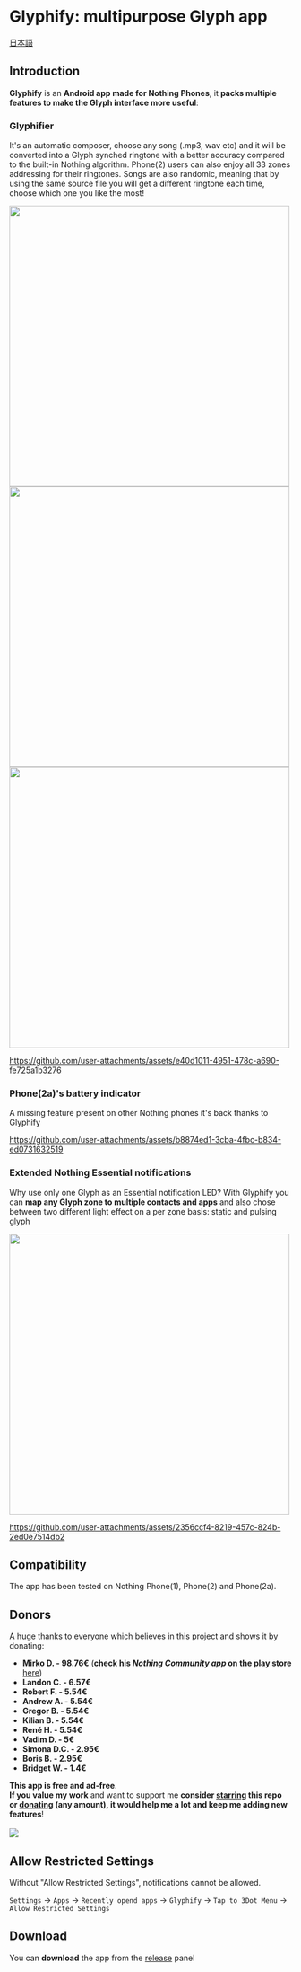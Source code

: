 # Glyphify: multipurpose Glyph app
[日本語](./README_JA.md)
## Introduction
**Glyphify** is an **Android app made for Nothing Phones**, it **packs multiple features to make the Glyph interface more useful**:

### Glyphifier
It's an automatic composer, choose any song (.mp3, wav etc) and it will be converted into a Glyph synched ringtone with a better accuracy compared to the built-in Nothing algorithm. Phone(2) users can also enjoy all 33 zones addressing for their ringtones. Songs are also randomic, meaning that by using the same source file you will get a different ringtone each time, choose which one you like the most!

<img src="https://github.com/user-attachments/assets/82a9f489-7ad8-4b62-b2b4-553003d9c253" height="500">
<img src="https://github.com/user-attachments/assets/6c6a1d89-f3b0-4d40-b2a8-59403ba72e1e" height="500">
<img src="https://github.com/user-attachments/assets/f236b849-a82f-4c6f-92a6-a43fd93650d3" height="500">

https://github.com/user-attachments/assets/e40d1011-4951-478c-a690-fe725a1b3276

### Phone(2a)'s battery indicator
A missing feature present on other Nothing phones it's back thanks to Glyphify

https://github.com/user-attachments/assets/b8874ed1-3cba-4fbc-b834-ed0731632519

### Extended Nothing Essential notifications
Why use only one Glyph as an Essential notification LED? With Glyphify you can **map any Glyph zone to multiple contacts and apps** and also chose between two different light effect on a per zone basis: static and pulsing glyph

<img src="https://github.com/user-attachments/assets/590fc34b-98b2-4324-a51e-1a8484d0b9aa" height="500">

https://github.com/user-attachments/assets/2356ccf4-8219-457c-824b-2ed0e7514db2

## Compatibility
The app has been tested on Nothing Phone(1), Phone(2) and Phone(2a).

## Donors

A huge thanks to everyone which believes in this project and shows it by donating:
- **Mirko D. - 98.76€** (**check his _Nothing Community app_ on the play store** [here](https://play.google.com/store/apps/details?id=com.nothing.news))
- **Landon C. - 6.57€**
- **Robert F. - 5.54€**
- **Andrew A. - 5.54€**
- **Gregor B. - 5.54€**
- **Kilian B. - 5.54€**
- **René H. - 5.54€**
- **Vadim D. - 5€**
- **Simona D.C. - 2.95€**
- **Boris B. - 2.95€**
- **Bridget W. - 1.4€**


**This app is free and ad-free**.\
**If you value my work** and want to support me **consider <ins>starring</ins> this repo or <ins>donating</ins> (any amount), it would help me a lot and keep me adding new features**!
<br><br>
[![](https://www.paypalobjects.com/en_US/i/btn/btn_donateCC_LG.gif)](https://www.paypal.com/donate/?hosted_button_id=HJU8Y7F34Z6TL)

## Allow Restricted Settings
Without "Allow Restricted Settings", notifications cannot be allowed.

`Settings` -> `Apps` -> `Recently opend apps` -> `Glyphify` -> `Tap to 3Dot Menu` -> `Allow Restricted Settings`

## Download

You can **download** the app from the [release](https://github.com/Fr4nKB/Glyphify/releases/latest) panel

